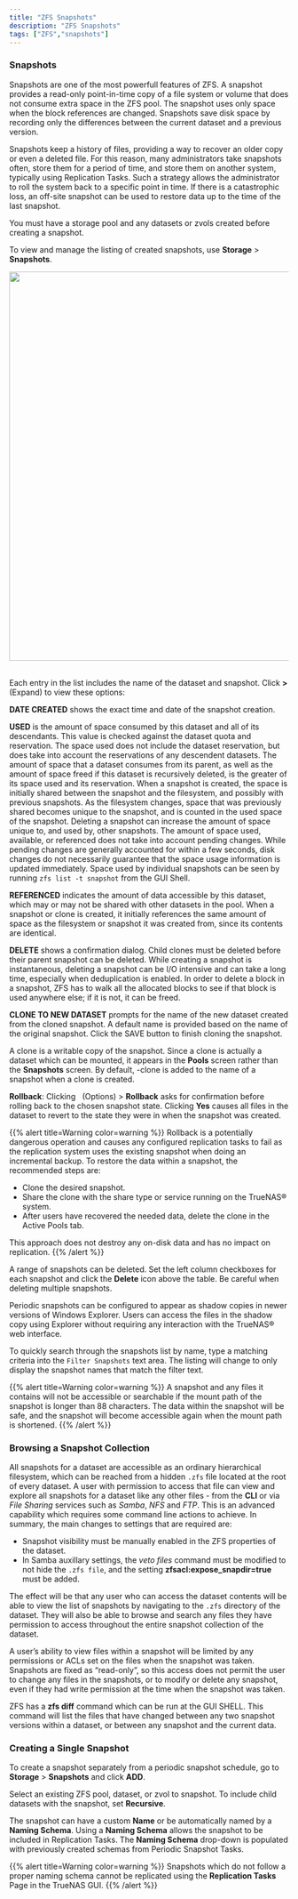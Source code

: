 ```yaml
---
title: "ZFS Snapshots"
description: "ZFS Snapshots" 
tags: ["ZFS","snapshots"]
---
```


### Snapshots

Snapshots are one of the most powerfull features of ZFS.  A snapshot provides a read-only point-in-time copy of a file system or volume that does not consume extra space in the ZFS pool. The snapshot uses only space when the block references are changed. Snapshots save disk space by recording only the differences between the current dataset and a previous version.

Snapshots keep a history of files, providing a way to recover an older copy or even a deleted file. For this reason, many administrators take snapshots often, store them for a period of time, and store them on another system, typically using Replication Tasks. Such a strategy allows the administrator to roll the system back to a specific point in time. If there is a catastrophic loss, an off-site snapshot can be used to restore data up to the time of the last snapshot.

You must have a storage pool and any datasets or zvols created before creating a snapshot.

To view and manage the listing of created snapshots, use **Storage** > **Snapshots**. 

<img src="/images/storage-snapshots.png" width='700px'>
<br><br>

Each entry in the list includes the name of the dataset and snapshot. Click **>** (Expand) to view these options:

**DATE CREATED** shows the exact time and date of the snapshot creation.

**USED** is the amount of space consumed by this dataset and all of its descendants. This value is checked against the dataset quota and reservation. The space used does not include the dataset reservation, but does take into account the reservations of any descendent datasets. The amount of space that a dataset consumes from its parent, as well as the amount of space freed if this dataset is recursively deleted, is the greater of its space used and its reservation. When a snapshot is created, the space is initially shared between the snapshot and the filesystem, and possibly with previous snapshots. As the filesystem changes, space that was previously shared becomes unique to the snapshot, and is counted in the used space of the snapshot. Deleting a snapshot can increase the amount of space unique to, and used by, other snapshots. The amount of space used, available, or referenced does not take into account pending changes. While pending changes are generally accounted for within a few seconds, disk changes do not necessarily guarantee that the space usage information is updated immediately.
Space used by individual snapshots can be seen by running `zfs list -t snapshot` from the GUI Shell.


**REFERENCED** indicates the amount of data accessible by this dataset, which may or may not be shared with other datasets in the pool. When a snapshot or clone is created, it initially references the same amount of space as the filesystem or snapshot it was created from, since its contents are identical.

**DELETE** shows a confirmation dialog. Child clones must be deleted before their parent snapshot can be deleted. While creating a snapshot is instantaneous, deleting a snapshot can be I/O intensive and can take a long time, especially when deduplication is enabled. In order to delete a block in a snapshot, ZFS has to walk all the allocated blocks to see if that block is used anywhere else; if it is not, it can be freed.

**CLONE TO NEW DATASET** prompts for the name of the new dataset created from the cloned snapshot. A default name is provided based on the name of the original snapshot. Click the SAVE button to finish cloning the snapshot.

A clone is a writable copy of the snapshot. Since a clone is actually a dataset which can be mounted, it appears in the **Pools** screen rather than the **Snapshots** screen. By default, -clone is added to the name of a snapshot when a clone is created.

**Rollback**: Clicking <i class="fas fa-ellipsis-v" aria-hidden="true" title="Options"></i>&nbsp; (Options) > **Rollback** asks for confirmation before rolling back to the chosen snapshot state. Clicking **Yes** causes all files in the dataset to revert to the state they were in when the snapshot was created.



{{% alert title=Warning color=warning %}}
Rollback is a potentially dangerous operation and causes any configured replication tasks to fail as the replication system uses the existing snapshot when doing an incremental backup. To restore the data within a snapshot, the recommended steps are:

+ Clone the desired snapshot.
+ Share the clone with the share type or service running on the TrueNAS® system.
+ After users have recovered the needed data, delete the clone in the Active Pools tab.

This approach does not destroy any on-disk data and has no impact on replication.
{{% /alert %}}

A range of snapshots can be deleted. Set the left column checkboxes for each snapshot and click the **Delete** icon above the table. Be careful when deleting multiple snapshots.

Periodic snapshots can be configured to appear as shadow copies in newer versions of Windows Explorer. Users can access the files in the shadow copy using Explorer without requiring any interaction with the TrueNAS® web interface.

To quickly search through the snapshots list by name, type a matching criteria into the `Filter Snapshots` text area. The listing will change to only display the snapshot names that match the filter text.

{{% alert title=Warning color=warning %}}
A snapshot and any files it contains will not be accessible or searchable if the mount path of the snapshot is longer than 88 characters. The data within the snapshot will be safe, and the snapshot will become accessible again when the mount path is shortened.
{{% /alert %}}


### Browsing a Snapshot Collection

All snapshots for a dataset are accessible as an ordinary hierarchical filesystem, which can be reached from a hidden `.zfs` file located at the root of every dataset. A user with permission to access that file can view and explore all snapshots for a dataset like any other files - from the **CLI** or via *File Sharing* services such as *Samba*, *NFS* and *FTP*. This is an advanced capability which requires some command line actions to achieve. In summary, the main changes to settings that are required are:

+ Snapshot visibility must be manually enabled in the ZFS properties of the dataset.
+ In Samba auxillary settings, the *veto files* command must be modified to not hide the `.zfs file`, and the setting **zfsacl:expose_snapdir=true** must be added.


The effect will be that any user who can access the dataset contents will be able to view the list of snapshots by navigating to the `.zfs` directory of the dataset. They will also be able to browse and search any files they have permission to access throughout the entire snapshot collection of the dataset.

A user’s ability to view files within a snapshot will be limited by any permissions or ACLs set on the files when the snapshot was taken. Snapshots are fixed as “read-only”, so this access does not permit the user to change any files in the snapshots, or to modify or delete any snapshot, even if they had write permission at the time when the snapshot was taken.

ZFS has a **zfs diff** command which can be run at the GUI SHELL.  This command will list the files that have changed between any two snapshot versions within a dataset, or between any snapshot and the current data.
 

### Creating a Single Snapshot

To create a snapshot separately from a periodic snapshot schedule, go to **Storage** > **Snapshots** and click **ADD**.

Select an existing ZFS pool, dataset, or zvol to snapshot. To include child datasets with the snapshot, set **Recursive**.

The snapshot can have a custom **Name** or be automatically named by a **Naming Schema**. Using a **Naming Schema** allows the snapshot to be included in Replication Tasks. The **Naming Schema** drop-down is populated with previously created schemas from Periodic Snapshot Tasks.

{{% alert title=Warning color=warning %}}
Snapshots which do not follow a proper naming schema cannot be replicated using the **Replication Tasks** Page in the TrueNAS GUI.
{{% /alert %}}
